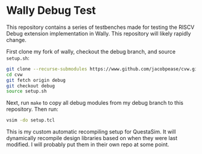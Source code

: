 # Wally Debug Test
This repository contains a series of testbenches made for testing the RISCV Debug extension implementation in Wally. This repository will likely rapidly change.

First clone my fork of wally, checkout the debug branch, and source `setup.sh`:

```bash
git clone --recurse-submodules https://www.github.com/jacobpease/cvw.git
cd cvw
git fetch origin debug
git checkout debug
source setup.sh
```
Next, run `make` to copy all debug modules from my debug branch to this repository. Then run:

```bash
vsim -do setup.tcl
```
This is my custom automatic recompiling setup for QuestaSim. It will dynamically recompile design libraries based on when they were last modified. I will probably put them in their own repo at some point.
